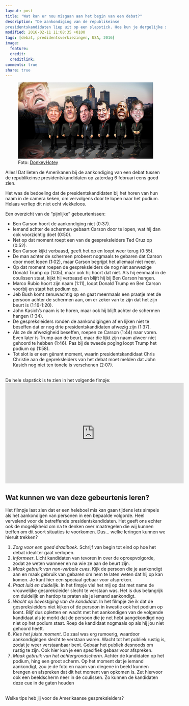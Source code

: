 ```yaml
---
layout: post
title: "Wat kan er nou misgaan aan het begin van een debat?"
description: "De aankondiging van de republikeinse
presidentskandidaten liep uit op een slapstick. Hoe kun je dergelijke situaties voorkomen?"
modified: 2016-02-11 11:08:35 +0100
tags: [debat, predidentsverkiezingen, USA, 2016]
image:
  feature: 
  credit: 
  creditlink: 
comments: true
share: true
---
```


<figure>
<img src="/images/karikatuur-republikeinse-kandidaten.jpg" alt="De
republikeinse presidentskandidaten (karikatuur)">
<figcaption>Foto: <a href="http://bit.ly/1PEGOPL">DonkeyHotey
</a></figcaption>
</figure>

Alles! Dat lieten de Amerikanen bij de aankondiging van een debat tussen de republikeinse presidentskandidaten op zaterdag 6 februari eens goed zien.

Het was de bedoeling dat de presidentskandidaten bij het horen van hun naam in de camera keken, om vervolgens door te lopen naar het podium. Helaas verliep dit niet echt vlekkeloos. 

Een overzicht van de “pijnlijke” gebeurtenissen:

<ul>
<li>Ben Carson hoort de aankondiging niet (0:37).</li>
<li>Iemand achter de schermen gebaart Carson door te lopen, wat hij dan ook voorzichtig doet (0:50).</li>
<li>Net op dat moment roept een van de gespreksleiders Ted Cruz op (0:52).</li>
<li>Ben Carson kijkt verbaasd, geeft het op en loopt weer terug (0:55).</li>
<li>De man achter de schermen probeert nogmaals te gebaren dat Carson door moet lopen (1:02), maar Carson begrijpt het allemaal niet meer.</li>
<li>Op dat moment roepen de gespreksleiders de nog niet aanwezige Donald Trump op (1:05), maar ook hij hoort dat niet. Als hij eenmaal in de coulissen staat, kijkt hij verbaasd en blijft hij bij Ben Carson hangen.</li> 
<li>Marco Rubio hoort zijn naam (1:11), loopt Donald Trump en Ben Carson voorbij en stapt het podium op.</li> 
<li>Jeb Bush komt zenuwachtig op en gaat meermaals een praatje met de persoon achter de schermen aan, om er zeker van te zijn dat het zijn beurt is (1:16-1:20).</li>
<li>John Kasich’s naam is te horen, maar ook hij blijft achter de schermen hangen (1:34).</li>
<li>De gespreksleiders ronden de aankondigingen af en lijken niet te beseffen dat er nog drie presidentskandidaten afwezig zijn (1:37).</li>
<li>Als ze de afwezigheid beseffen, roepen ze Carson (1:44) naar
voren. Even later is Trump aan de beurt, maar die lijkt zijn naam alweer niet gehoord te hebben (1:46). Pas bij de tweede poging loopt Trump het podium op (1:58).</li>
<li>Tot slot is er een gênant moment, waarin presidentskandidaat Chris Christie aan de gepreksleiders van het debat moet melden dat John Kasich nog niet ten tonele is verschenen (2:07).</li>
</ul>

<br>
De hele slapstick is te zien in het volgende fimpje:

<iframe src="https://embed.theguardian.com/embed/video/us-news/video/2016/feb/06/republican-debate-awkward-introduction-donald-trump-ben-carson-video" width="560" height="315" frameborder="0" allowfullscreen></iframe>


<h2>Wat kunnen we van deze gebeurtenis leren?</h2>
Het filmpje laat zien dat er een heleboel mis kan gaan tijdens iets
simpels als het aankondigen van personen in een bepaalde
volgorde. Heel vervelend voor de betreffende
presidentskandidaten. Het geeft ons echter ook de mogelijkheid om na
te denken over maatregelen die wij kunnen treffen om dit soort
situaties te voorkomen. Dus... welke leringen kunnen we hieruit
trekken?

<ol>
<li><em>Zorg voor een goed draaiboek</em>. Schrijf van begin tot eind op hoe
het debat idealiter gaat verlopen.</li>
<li><em>Informeer</em>. Licht kandidaten van tevoren in over de
oproepvolgorde, zodat ze weten wanneer en na wie ze aan de beurt zijn.</li>
<li><em>Maak gebruik van non-verbale cues</em>. Kijk de persoon die je
aankondigt aan en maak gebruik van gebaren om hem te laten weten dat
hij op kan komen. Je kunt hier een speciaal gebaar voor afspreken.</li>
<li><em>Praat luid en duidelijk</em>. In het fimpje viel het mij op dat met name de vrouwelijke
gespreksleider slecht te verstaan was. Het is dus belangrijk om
duidelijk en hardop te praten als je iemand aankondigt. </li>
<li><em>Wacht op bevestiging van de kandidaat</em>. In het filmpje zie ik dat
de gespreksleiders niet kijken of de persoon in kwestie ook het podium
op komt. Blijf dus opletten en wacht met het aankondigen van de
volgende kandidaat als je merkt
dat de persoon die je net hebt aangekondigd nog niet op het podium
staat. Roep de kandidaat nogmaals op als hij jou niet gehoord
heeft. </li>
<li><em>Kies het juiste moment</em>. De zaal was erg rumoerig, waardoor
aankondigingen slecht te verstaan waren. Wacht tot het publiek rustig
is, zodat je weer verstaanbaar bent. Gebaar het publiek desnoods om
rustig te zijn. Ook hier kun je een specifiek gebaar voor
afspreken.</li>
<li><em>Maak gebruik van het achtergrondscherm</em>. Achter de kandidaten op
het podium, hing een groot scherm. Op het moment dat je iemand
aankondigt, zou je de foto en naam van diegene in beeld kunnen brengen
en
afspreken dat dit het moment van opkomen is. Zet hiervoor ook een
beeldscherm neer in de coulissen. Zo kunnen de kandidaten deze cue in
de gaten houden</li> 
</ol>

<br>
Welke tips heb jij voor de Amerikaanse gespreksleiders?
